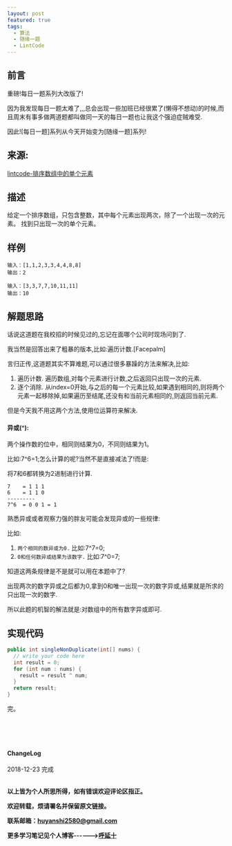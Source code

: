 ```yaml
---
layout: post
featured: true
tags:
  - 算法
  - 随缘一题
  - LintCode
---
```


## 前言

重磅!每日一题系列大改版了!

因为我发现每日一题太难了,,,总会出现一些加班已经很累了(懒得不想动)的时候,而且周末有事多做两道题都叫做同一天的每日一题也让我这个强迫症贼难受.

因此![每日一题]系列从今天开始变为[随缘一题]系列!

## 来源:   
<a href="https://www.lintcode.com/problem/single-element-in-a-sorted-array/description">lintcode-排序数组中的单个元素</a>  

## 描述
给定一个排序数组，只包含整数，其中每个元素出现两次，除了一个出现一次的元素。 找到只出现一次的单个元素。

## 样例
```
输入：[1,1,2,3,3,4,4,8,8]
输出：2
```

```
输入：[3,3,7,7,10,11,11]
输出：10
```

## 解题思路

话说这道题在我校招的时候见过的,忘记在面哪个公司时现场问到了.

我当然是回答出来了粗暴的版本,比如:遍历计数.[Facepalm]

言归正传,这道题其实不算难题,可以通过很多暴躁的方法来解决,比如:

1. 遍历计数. 遍历数组,对每个元素进行计数,之后返回只出现一次的元素.
2. 逐个消除. 从index=0开始,与之后的每一个元素比较,如果遇到相同的,则将两个元素一起移除掉,如果遍历至结尾,还没有和当前元素相同的,则返回当前元素.

但是今天我不用这两个方法,使用位运算符来解决.

#### 异或(^):
两个操作数的位中，相同则结果为0，不同则结果为1。

比如:7^6=1;怎么计算的呢?当然不是直接减法了!而是:

将7和6都转换为2进制进行计算.
```
7    = 1 1 1
6    = 1 1 0
---------
7^6  = 0 0 1 = 1
```

熟悉异或或者观察力强的胖友可能会发现异或的一些规律:

比如:
1. `两个相同的数异或为0.` 比如:7^7=0;
2. `0和任何数异或结果为该数字.` 比如:7^0=7;

知道这两条规律是不是就可以用在本题中了?

出现两次的数字异或之后都为0,拿到0和唯一出现一次的数字异或,结果就是所求的只出现一次的数字.

所以此题的机智的解法就是:对数组中的所有数字异或即可.

## 实现代码

```java
public int singleNonDuplicate(int[] nums) {
  // write your code here
  int result = 0;
  for (int num : nums) {
    result = result ^ num;
  }
  return result;
}
```

完。

<br>
<br>
<br>
<h4>ChangeLog</h4>
2018-12-23 完成
<br>
<br>


**以上皆为个人所思所得，如有错误欢迎评论区指正。**

**欢迎转载，烦请署名并保留原文链接。**

**联系邮箱：huyanshi2580@gmail.com**

**更多学习笔记见个人博客------><a href="{{ site.baseurl }}/">呼延十</a>**
